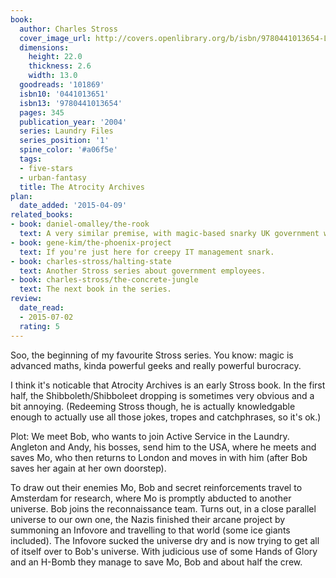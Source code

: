 ```yaml
---
book:
  author: Charles Stross
  cover_image_url: http://covers.openlibrary.org/b/isbn/9780441013654-L.jpg
  dimensions:
    height: 22.0
    thickness: 2.6
    width: 13.0
  goodreads: '101869'
  isbn10: '0441013651'
  isbn13: '9780441013654'
  pages: 345
  publication_year: '2004'
  series: Laundry Files
  series_position: '1'
  spine_color: '#a06f5e'
  tags:
  - five-stars
  - urban-fantasy
  title: The Atrocity Archives
plan:
  date_added: '2015-04-09'
related_books:
- book: daniel-omalley/the-rook
  text: A very similar premise, with magic-based snarky UK government work.
- book: gene-kim/the-phoenix-project
  text: If you're just here for creepy IT management snark.
- book: charles-stross/halting-state
  text: Another Stross series about government employees.
- book: charles-stross/the-concrete-jungle
  text: The next book in the series.
review:
  date_read:
  - 2015-07-02
  rating: 5
---
```


Soo, the beginning of my favourite Stross series. You know: magic is advanced maths, kinda powerful geeks and really powerful burocracy.

I think it's noticable that Atrocity Archives is an early Stross book. In the first half, the Shibboleth/Shibboleet dropping is sometimes very obvious and a bit annoying. (Redeeming Stross though, he is actually knowledgable enough to actually use all those jokes, tropes and catchphrases, so it's ok.)

Plot: We meet Bob, who wants to join Active Service in the Laundry. Angleton and Andy, his bosses, send him to the USA, where he meets and saves Mo, who then returns to London and moves in with him (after Bob saves her again at her own doorstep).

To draw out their enemies Mo, Bob and secret reinforcements travel to Amsterdam for research, where Mo is promptly abducted to another universe. Bob joins the reconnaissance team. Turns out, in a close parallel universe to our own one, the Nazis finished their arcane project by summoning an Infovore and travelling to that world (some ice giants included). The Infovore sucked the universe dry and is now trying to get all of itself over to Bob's universe. With judicious use of some Hands of Glory and an H-Bomb they manage to save Mo, Bob and about half the crew.
